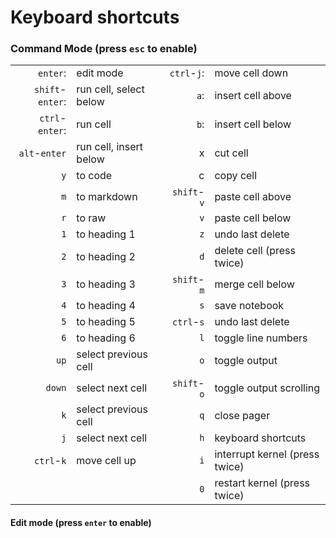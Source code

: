 # Keyboard shortcuts

### Command Mode (press `esc` to enable)
|  |  |  |  |
|-----------:|:------------|------------:|:----------|
|`enter`: |edit mode | `ctrl`-`j`: | move cell down|     
|`shift`-`enter`: | run cell, select below | `a`: | insert cell above |
|`ctrl`-`enter`: | run cell | `b`: | insert cell below |
|`alt`-`enter`| run cell, insert below | x | cut cell |
|`y` | to code| c | copy cell |
|`m` | to markdown | `shift`-`v` | paste cell above  |
|`r` | to raw | `v` | paste cell below|
|`1` | to heading 1 | `z` | undo last delete |
|`2` | to heading 2 | `d` | delete cell (press twice) |
|`3` | to heading 3 | `shift`-`m` | merge cell below |
|`4` | to heading 4 | `s` | save notebook |
|`5` | to heading 5 | `ctrl`-`s` | undo last delete |
|`6` | to heading 6 | `l` | toggle line numbers |
|`up` | select previous cell | `o` | toggle output |
|`down` | select next cell | `shift`-`o` | toggle output scrolling |
|`k` | select previous cell | `q` | close pager |
|`j` | select next cell | `h` | keyboard shortcuts |
| `ctrl`-`k` | move cell up| `i` | interrupt kernel (press twice) |
| | | `0` | restart kernel (press twice) |

#### Edit mode (press `enter` to enable)



